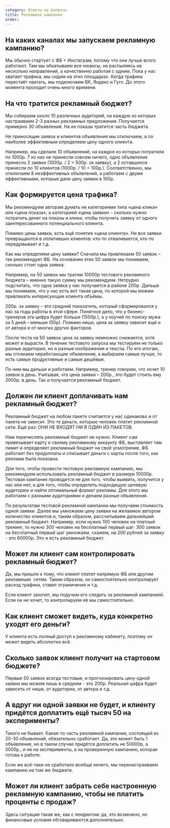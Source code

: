 ```yaml
---
category: Ответы на вопросы
title: Рекламная кампания
order: 
--- 
```


## На каких каналах мы запускаем рекламную кампанию? 

Мы обычно стартует с ФБ + Инстаграм, потому что они лучше всего работают. Там мы обкатываем все нюансы, не распыляясь на несколько направлений, а качественно работая с одним. Пока у нас хватает трафика, мы сидим на этих площадках. Когда трафика перестаёт хватать, мы подключаем ВК, Яндекс и Гугл. До этого момента проходит очень много времени.  

## На что тратится рекламный бюджет? 

Мы собираем около 10 различных аудиторий, на каждую из которых настраиваем 2-3 разных рекламных предложения. Получается примерно 30 объявлений. На их показы тратится часть бюджета. 

Не приносящие заявок и клиентов объявления мы отключаем, а по наиболее эффективным определяем цену одного клиента. 

Например, мы сделали 10 объявлений, на каждое из которых потратили по 1000р. 7 из них не принесли совсем ничего, одно объявление принесло 2 заявки (1000р. / 2 = 500р. за заявку), а 2 оставшихся принесли по 10 клиентов (1000р. / 10 = 100р.). Соответственно, мы отключаем 8 неэффективных объявлений, а работаем с двумя эффективными, которые дали цену заявки в 100р.

## Как формируется цена трафика? 

Мы рекомендуем авторам думать не категориями типа «цена клика» или «цена показа», а категорией «цена заявки» - сколько нужно потратить денег на показы и клики, чтобы получить заявку от одного заинтересованного потенциального клиента. 

Помимо цены заявки, есть ещё понятие «цена клиента». Не все заявки превращаются в оплативших клиентов: кто-то отваливается, кто-то передумывает и т.д. 

Как мы определяем цену заявки? Сначала мы привлекаем 50 заявок – так рекомендует ФБ. На основании этих 50 заявок мы понимаем, сколько стоит одна заявка. 

Например, на 50 заявок мы тратим 10000р тестового рекламного бюджета – именно такую сумму мы рекомендуем. Нетрудно подсчитать, что одна заявка у нас получается в районе 200р. Дальше мы понимаем, что у нас есть вот такая цена, по которой мы можем привлекать интересующие клиента объёмы. 

200р. за заявку – это средний показатель, который сформировался у нас за годы работы в этой сфере. Понятное дело, что у бизнес-тренеров эта цифра будет больше (1500р.), а у коучей по поиску мужа за 5 дней – меньше (50р). Помимо ниши, цена за заявку зависит ещё и от автора и от многих других факторов. 

После теста на 50 заявок цена за заявку немножко снижается, хотя может и вырасти. В течение тестового запуска мы тестируем не только разные аудитории, но и разные изображения и тексты. По его итогам, мы отсекаем неработающие объявления, а выбираем самые лучше, то есть самые продуктивные и самые дешёвые.  

По ним мы дальше и работаем. Например, тренер говорим, что хочет 10 заявок в день. Учитывая, что цена заявки – 200р., это будет стоить ему 2000р. в день. Так и получается рекламный бюджет.

## Должен ли клиент доплачивать нам рекламный бюджет? 

Рекламный бюджет на любом пакете считается у нас одинаково и от пакета не зависит. Это те деньги, которые человек платит рекламной сети. Ещё раз: ОНИ НЕ ВХОДЯТ НИ В ОДИН ИЗ ПАКЕТОВ.

Нам перечислять рекламный бюджет не нужно. Клиент сам привязывает карту к своему рекламному аккаунту ФБ, выставляет там лимит и определяет рекламный бюджет на своё усмотрение. ФБ работает без предоплаты и списывает деньги с карты после того, как реклама была показана. 

Для того, чтобы провести тестовую рекламную кампанию, мы рекомендуем использовать рекламный бюджет в размере 10000р. Тестовая кампания проводится не для того, чтобы выявить, получится у нас или нет, а для того, чтобы определить подходящую целевую аудиторию и найти оптимальный формат рекламы. Для этого мы работаем с разными аудиториями и делаем разные объявления. 

По результатам тестовой рекламной кампании мы получаем стоимость одной заявки. Далее мы умножаем цену заявки на желаемое автором количество клиентов и, таким образом, рассчитываем дальнейший рекламный бюджет. Например, если нужно 100 человек на платный тренинг, то нужно 300 человек на бесплатный первый шаг. 300 заявок на бесплатный первый шаг умножаем, скажем, на 200 рублей за заявку - это 60000р. Это и есть рекламный бюджет. 

## Может ли клиент сам контролировать рекламный бюджет? 

Да, мы пришли к тому, что клиент платит напрямую ФБ или другим рекламным  сетям. Таким образом, он самостоятельно контролирует расход трафика, ставит ограничения и т.д. 

Если клиент захочет, мы подучим его следить за рекламной кампанией. Если он не хочет, то контролируем её мы самостоятельно.  

## Как клиент сможет видеть, куда конкретно уходят его деньги? 

У клиента есть полный доступ к рекламному кабинету, поэтому он может видеть абсолютно всё.  

## Сколько заявок клиент получит на стартовом бюджете? 

Первые 50 заявок всегда тестовые, и прогнозировать цену одной заявки мы можем лишь в среднем - это 200р. Реальная цифра будет зависеть от ниши, от аудитории, от автора и т.д.  

## А вдруг ни одной заявки не будет, и клиенту придётся доплатить ещё тысяч 50 на эксперименты? 

Такого не бывает. Какая-то часть рекламной кампании, состоящей из 20-30 объявлений, обязательно сработает. Да, это может быть 1 объявление, но в таком случае придётся доплатить не 50000р, а 5000р., и не на эксперименты, а на проверенную кампанию, которая готова к работе. 

Если же всё-таки не сработало вообще ничего, мы перенастраиваем кампанию на том же бюджете. 

## Может ли клиент забрать себе настроенную рекламную кампанию, чтобы не платить проценты с продаж? 

Здесь ситуация такая же, как с лендингом: да, это возможно, но финансовые условия обговариваются дополнительно. 